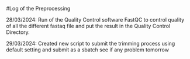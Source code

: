#Log of the Preprocessing

28/03/2024: Run of the Quality Control software FastQC to control quality of all the different fastaq file and put the result in the Quality Control Directory.

29/03/2024: Created new script to submit the trimming process using default setting and submit as a sbatch see if any problem tomorrow
